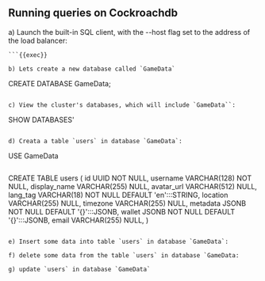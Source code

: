 ## Running queries on Cockroachdb 

a) Launch the built-in SQL client, with the --host flag set to the address of the load balancer:

```cockroach sql --insecure
```{{exec}}

b) Lets create a new database called `GameData`

```
CREATE DATABASE GameData;
```{{exec}}

c) View the cluster's databases, which will include `GameData``:

```
SHOW DATABASES'
```{{exec}}

d) Creata a table `users` in database `GameData`:

```
USE GameData
```{{exec}}

```
CREATE TABLE users (
  id UUID NOT NULL,
  username VARCHAR(128) NOT NULL,
  display_name VARCHAR(255) NULL,
  avatar_url VARCHAR(512) NULL,
  lang_tag VARCHAR(18) NOT NULL DEFAULT 'en':::STRING,
  location VARCHAR(255) NULL,
  timezone VARCHAR(255) NULL,
  metadata JSONB NOT NULL DEFAULT '{}':::JSONB,
  wallet JSONB NOT NULL DEFAULT '{}':::JSONB,
  email VARCHAR(255) NULL,
)
```{{exec}}

e) Insert some data into table `users` in database `GameData`:

f) delete some data from the table `users` in database `GameData: 

g) update `users` in database `GameData`